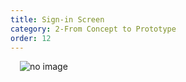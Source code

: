 ```yaml
---
title: Sign-in Screen
category: 2-From Concept to Prototype
order: 12
---  
```



<img style="padding: 0px 15px; float: left" src="https://iwilfried.github.io/Adobe-XD-eBook/images/XD-SignIn-01.png
" alt="no image"/>  

